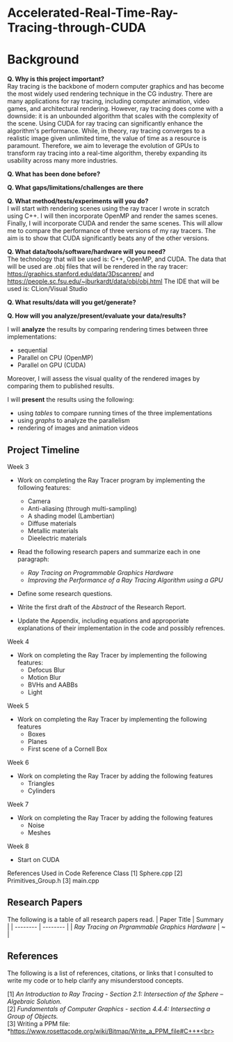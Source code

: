 # Accelerated-Real-Time-Ray-Tracing-through-CUDA

# Background

**Q. Why is this project important?**\
Ray tracing is the backbone of modern computer graphics and has become the most widely used rendering technique in the CG industry. There are many applications for ray tracing, including computer animation, video games, and architectural rendering. However, ray tracing does come with a downside: it is an unbounded algorithm that scales with the complexity of the scene. Using CUDA for ray tracing can significantly enhance the algorithm's performance. While, in theory, ray tracing converges to a realistic image given unlimited time, the value of time as a resource is paramount. Therefore, we aim to leverage the evolution of GPUs to transform ray tracing into a real-time algorithm, thereby expanding its usability across many more industries.

**Q. What has been done before?**


**Q. What gaps/limitations/challenges are there**


**Q. What method/tests/experiments will you do?**  
I will start with rendering scenes using the ray tracer I wrote in scratch using C++. I will then incorporate OpenMP and render the sames scenes. Finally, I will incorporate CUDA and render the same scenes. This will allow me to compare the performance of three versions of my ray tracers. The aim is to show that CUDA significantly beats any of the other versions. 

**Q. What data/tools/software/hardware will you need?**  
The technology that will be used is: C++, OpenMP, and CUDA.
The data that will be used are .obj files that will be rendered in the ray tracer: https://graphics.stanford.edu/data/3Dscanrep/ and https://people.sc.fsu.edu/~jburkardt/data/obj/obj.html
The IDE that will be used is: CLion/Visual Studio

**Q. What results/data will you get/generate?**


**Q. How will you analyze/present/evaluate your data/results?**

I will **analyze** the results by comparing rendering times between three implementations:
  - sequential
  - Parallel on CPU (OpenMP)
  - Parallel on GPU (CUDA)
 
 Moreover, I will assess the visual quality of the rendered images by comparing them to published results.

 I will **present** the results using the following:
   - using *tables* to compare running times of the three implementations
   - using *graphs* to analyze the parallelism
   - rendering of images and animation videos
    

## Project Timeline
Week 3 
  - Work on completing the Ray Tracer program by implementing the following features:
    * Camera
    * Anti-aliasing (through multi-sampling)
    * A shading model (Lambertian)
    * Diffuse materials
    * Metallic materials
    * Dieelectric materials

   - Read the following research papers and summarize each in one paragraph:
      * *Ray Tracing on Programmable Graphics Hardware*
      * *Improving the Performance of a Ray Tracing Algorithm using a GPU*

   - Define some research questions.
   - Write the first draft of the *Abstract* of the Research Report.
   - Update the Appendix, including equations and approporiate explanations of their implementation in the code and possibly refrences. 

Week 4
  - Work on completing the Ray Tracer by implementing the following features:
    * Defocus Blur
    * Motion Blur
    * BVHs and AABBs
    * Light

Week 5
 - Work on completing the Ray Tracer by implementing the following features
   * Boxes
   * Planes
   * First scene of a Cornell Box

Week 6
  - Work on completing the Ray Tracer by adding the following features
    * Triangles
    * Cylinders

Week 7 
  - Work on completing the Ray Tracer by adding the following features
    * Noise
    * Meshes

Week 8 
  - Start on CUDA

References Used in Code
Reference       Class
[1]            Sphere.cpp
[2]            Primitives_Group.h
[3]            main.cpp

## Research Papers
The following is a table of all research papers read.
| Paper Title | Summary | 
| -------- | -------- | 
| *Ray Tracing on Prgrammable Graphics Hardware* | ~ |



## References

The following is a list of references, citations, or links that I consulted to write my code or to help clarify any misunderstood concepts.

 [1] *An Introduction to Ray Tracing - Section 2.1: Intersection of the Sphere – Algebraic Solution.*<br>
 [2] *Fundamentals of Computer Graphics - section 4.4.4: Intersecting a Group of Objects.*<br>
 [3] Writing a PPM file: *https://www.rosettacode.org/wiki/Bitmap/Write_a_PPM_file#C++*<br>



